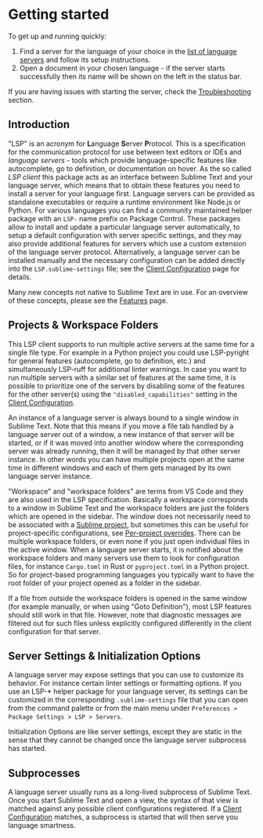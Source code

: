 # Getting started

To get up and running quickly:

1. Find a server for the language of your choice in the [list of language servers](language_servers.md) and follow its setup instructions.
2. Open a document in your chosen language - if the server starts successfully then its name will be shown on the left in the status bar.

If you are having issues with starting the server, check the [Troubleshooting](troubleshooting.md) section.


## Introduction

"LSP" is an acronym for **L**anguage **S**erver **P**rotocol.
This is a specification for the communication protocol for use between text editors or IDEs and *language servers* - tools which provide language-specific features like autocomplete, go to definition, or documentation on hover.
As the so called *LSP client* this package acts as an interface between Sublime Text and your language server, which means that to obtain these features you need to install a server for your language first.
Language servers can be provided as standalone executables or require a runtime environment like Node.js or Python.
For various languages you can find a community maintained helper package with an `LSP-` name prefix on Package Control. These packages allow to install and update a particular language server automatically, to setup a default configuration with server specific settings, and they may also provide additional features for servers which use a custom extension of the language server protocol.
Alternatively, a language server can be installed manually and the necessary configuration can be added directly into the `LSP.sublime-settings` file; see the [Client Configuration](client_configuration.md) page for details.

Many new concepts not native to Sublime Text are in use.
For an overview of these concepts, please see the [Features](features.md) page.


## Projects & Workspace Folders

This LSP client supports to run multiple active servers at the same time for a single file type.
For example in a Python project you could use LSP-pyright for general features (autocomplete, go to definition, etc.) and simultaneously LSP-ruff for additional linter warnings.
In case you want to run multiple servers with a similar set of features at the same time, it is possible to prioritize one of the servers by disabling some of the features for the other server(s) using the `"disabled_capabilities"` setting in the [Client Configuration](client_configuration.md).

An instance of a language server is always bound to a single window in Sublime Text.
Note that this means if you move a file tab handled by a language server out of a window, a new instance of that server will be started, or if it was moved into another window where the corresponding server was already running, then it will be managed by that other server instance.
In other words you can have multiple projects open at the same time in different windows and each of them gets managed by its own language server instance.

"Workspace" and "workspace folders" are terms from VS Code and they are also used in the LSP specification.
Basically a workspace corresponds to a window in Sublime Text and the workspace folders are just the folders which are opened in the sidebar.
The window does not necessarily need to be associated with a [Sublime project](https://www.sublimetext.com/docs/projects.html), but sometimes this can be useful for project-specific configurations, see [Per-project overrides](client_configuration.md#per-project-overrides).
There can be multiple workspace folders, or even none if you just open individual files in the active window.
When a language server starts, it is notified about the workspace folders and many servers use them to look for configuration files, for instance `Cargo.toml` in Rust or `pyproject.toml` in a Python project.
So for project-based programming languages you typically want to have the root folder of your project opened as a folder in the sidebar.

If a file from outside the workspace folders is opened in the same window (for example manually, or when using "Goto Definition"), most LSP features should still work in that file.
However, note that diagnostic messages are filtered out for such files unless explicitly configured differently in the client configuration for that server.


## Server Settings & Initialization Options

A language server may expose settings that you can use to customize its behavior.
For instance certain linter settings or formatting options.
If you use an LSP-* helper package for your language server, its settings can be customized in the corresponding `.sublime-settings` file that you can open from the command palette or from the main menu under `Preferences > Package Settings > LSP > Servers`.

Initialization Options are like server settings, except they are static in the sense that they cannot be changed once the language server subprocess has started.


## Subprocesses

A language server usually runs as a long-lived subprocess of Sublime Text.
Once you start Sublime Text and open a view, the syntax of that view is matched against any possible client configurations registered.
If a [Client Configuration](client_configuration.md) matches, a subprocess is started that will then serve you language smartness.

